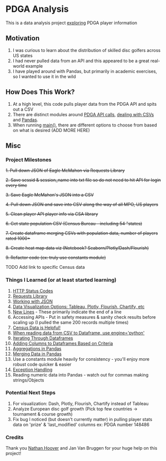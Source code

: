 # PDGA Analysis
This is a data analysis project
[exploring](https://public.tableau.com/profile/beau5312#!/vizhome/USDiscGolfExploration/Density)
PDGA player information

## Motivation
1. I was curious to learn about the distribution of skilled disc golfers across US states
2. I had never pulled data from an API and this appeared to be a great real-world example
3. I have played around with Pandas, but primarily in academic exercises, so I wanted to use it in the wild

## How Does This Work?
1. At a high level, this code pulls player data from the PDGA API and spits out a CSV
2. There are distinct modules around [PDGA API calls](https://github.com/greenbean1/pdga-analysis/blob/main/api_calls.py),
   [dealing with CSVs](https://github.com/greenbean1/pdga-analysis/blob/main/csv_functions.py) and 
   [Pandas](https://github.com/greenbean1/pdga-analysis/blob/main/dataframes.py).
3. When running [main()](https://github.com/greenbean1/pdga-analysis/blob/main/main.py), 
   there are different options to choose from based on what is desired (ADD MORE HERE)
   
## Misc

### Project Milestones
~~1. Pull down JSON of Eagle McMahon via Requests Library~~

~~2. Save sessid & session_name into txt file so do not need to hit API for login every time~~

~~3. Save Eagle McMahon's JSON into a CSV~~

~~4. Pull down JSON and save into CSV along the way of all MPO, US players~~

~~5. Clean player API player info via CSA library~~

~~6. Get state population CSV (Census Bureau - including 54 "states)~~

~~7. Create dataframe merging CSVs with population data, number of players rated 1000+~~

~~8. Create heat map data viz (Notebook? Seaborn/Plotly/Dash/Flourish)~~

~~9. Refactor code (ex: truly use constants module)~~

TODO Add link to specific Census data
### Things I Learned (or at least started learning)
1. [HTTP Status Codes](https://www.restapitutorial.com/httpstatuscodes.html)
2. [Requests Library](https://requests.readthedocs.io/en/master/)
3. [Working with JSON](https://www.geeksforgeeks.org/convert-json-to-csv-in-python/)
4. [Data Visualization Options: Tableau, Plotly, Flourish, Chartify, etc](https://spatialvision.com.au/blog-8-of-the-best-data-visualisation-platforms/)
5. [New Lines](https://www.freecodecamp.org/news/python-new-line-and-how-to-python-print-without-a-newline/) - These primarily indicate the end of a line
6. Accessing APIs - Put in safety measures & sanity check results before scaling up (I pulled the same 200 records multiple times)
7. [Census Data is Helpful!](https://www.census.gov/newsroom/press-kits/2019/national-state-estimates.html)
8. [When reading data from CSV to Dataframe, use engine='python'](https://www.shanelynn.ie/python-pandas-read_csv-load-data-from-csv-files/)
9. [Iterating Through Dataframes](https://thispointer.com/pandas-6-different-ways-to-iterate-over-rows-in-a-dataframe-update-while-iterating-row-by-row/)
10. [Adding Columns to Dataframes Based on Criteria](https://www.dataquest.io/blog/tutorial-add-column-pandas-dataframe-based-on-if-else-condition/)
11. [Aggregations in Pandas](https://www.shanelynn.ie/summarising-aggregation-and-grouping-data-in-python-pandas/#a-sample-dataframe)
12. [Merging Data in Pandas](https://www.tutorialspoint.com/python_pandas/python_pandas_merging_joining.htm)
13. Use a constants module heavily for consistency - you'll enjoy more robust code quicker & easier
14. [Exception Handling](https://www.programiz.com/python-programming/exception-handling)
15. Reading numeric data into Pandas - watch out for commas making strings/Objects

### Potential Next Steps
1. For visualization: Dash, Plotly, Flourish, Chartify instead of Tableau
2. Analyze European disc golf growth (Pick top few countries -> tournament & course growth)
3. Fix bug I noticed (but doesn't currently matter) in pulling player stats data on 'prize' & 'last_modified' columns ex: PDGA number 148486

### Credits
Thank you [Nathan Hoover](https://github.com/nhoover) and Jan Van Bruggen for your huge help on this project!